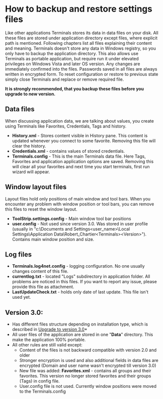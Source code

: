# How to backup and restore settings files

Like other applications Terminals stores its data in data files on your disk. All these files are stored under application directory except files, where explicit path is mentioned. Following chapters list all files explaining their content and meaning. Terminals doesn't store any data in Windows registry, so you only have to backup the application directory. This also allows use Terminals as portable application, but require run it under elevated privileges on Windows Vista and later OS version.
Any changes are immediately confirmed into the files. Passwords saved in all files are always written in encrypted form.
To reset configuration or restore to previous state simply close Terminals and replace or remove required file. 

**It is strongly recommended, that you backup these files before you upgrade to new version.**

## Data files

When discussing application data, we are talking about values, you create using Terminals like Favorites, Credentials, Tags and history.
* **History.xml** - Stores content visible in History pane. This content is updated whenever you connect to some favorite. Removing this file will clear the history.
* **Credentials.xml** - contains values of stored credentials.
* **Terminals.config** - This is the main Terminals data file. Here Tags, Favorites and application application options are saved. Removing  this will clear all your favorites and next time you start terminals, first run wizard will appear.

## Window layout files

Layout files hold only positions of main window and tool bars. When you encounter any problem with window position or tool bars, you can remove this files to reset the window layout.
* **ToolStrip.settings.config** - Main window tool bar positions
* **user.config** - Not used since version 3.0. Was stored in user profile (usually in "c:\Documents and Settings\<user_name>\Local Settings\Application Data\Robert_Chartier\<Terminals>\<Version>\"). Contains main window position and size.

## Log files

* **Terminals.log4net.config** - logging configuration. No one usually changes content of this file.
* **currentlog.txt** - located "Logs" subdirectory in application folder. All problems are noticed in this files. If you want to report any issue, please provide this file as attachment.
* **LastUpdateCheck.txt** - holds only date of last update. This file isn't used yet.

## Version 3.0:
* Has different files structure depending on installation type, which is described in [Upgrade to version 3.0](Upgrade-to-version-3.0.md)*
* All user files of the application are stored in one "**Data**" directory. This make the application 100% portable.
* All other rules are still valid except:
	* Content of the files is not backward compatible with version 2.0 and older
	* Stronger encryption is used and also additional fields in data files are encrypted (Domain and user name wasn't encrypted till version 3.0)
	* New file was added: **Favorites.xml** - contains all groups and their favorites. This version no longer stored favorites and their groups (Tags) in config file.
	* User.config file is not  used. Currently window positions were moved to the Terminals.config
